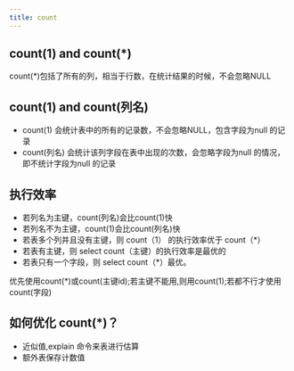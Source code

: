 ```yaml
---
title: count
---
```


## count(1) and count(*)
count(*)包括了所有的列，相当于行数，在统计结果的时候，不会忽略NULL
## count(1) and count(列名)

- count(1) 会统计表中的所有的记录数，不会忽略NULL，包含字段为null 的记录
- count(列名) 会统计该列字段在表中出现的次数，会忽略字段为null 的情况，即不统计字段为null 的记录

## 执行效率
- 若列名为主键，count(列名)会比count(1)快
- 若列名不为主键，count(1)会比count(列名)快  
- 若表多个列并且没有主键，则 count（1） 的执行效率优于 count（*）
- 若表有主键，则 select count（主键）的执行效率是最优的  
- 若表只有一个字段，则 select count（*）最优。

优先使用count(*)或count(主键id);若主键不能用,则用count(1);若都不行才使用count(字段)
## 如何优化 count(*)？
- 近似值,explain 命令来表进行估算
- 额外表保存计数值 